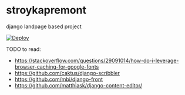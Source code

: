 # stroykapremont
django landpage based project

[![Deploy](https://www.herokucdn.com/deploy/button.png)](https://heroku.com/deploy)

TODO to read:
* https://stackoverflow.com/questions/29091014/how-do-i-leverage-browser-caching-for-google-fonts
* https://github.com/caktus/django-scribbler
* https://github.com/mbi/django-front
* https://github.com/matthiask/django-content-editor/
